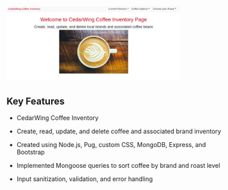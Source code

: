 <h1>
  <br>
  <img src="/CoffeeInventoryApp.png" alt="CedarWing" width="400"></a>
  <br>
</h1>

## Key Features
*  CedarWing Coffee Inventory

* Create, read, update, and delete coffee and associated brand inventory

* Created using Node.js, Pug, custom CSS, MongoDB, Express, and Bootstrap

* Implemented Mongoose queries to sort coffee by brand and roast level

* Input sanitization, validation, and error handling


